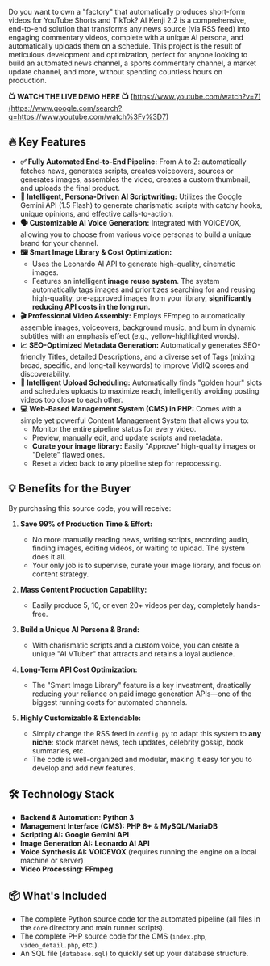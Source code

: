 Do you want to own a "factory" that automatically produces short-form videos for YouTube Shorts and TikTok? AI Kenji 2.2 is a comprehensive, end-to-end solution that transforms any news source (via RSS feed) into engaging commentary videos, complete with a unique AI persona, and automatically uploads them on a schedule.
This project is the result of meticulous development and optimization, perfect for anyone looking to build an automated news channel, a sports commentary channel, a market update channel, and more, without spending countless hours on production.

**📺 WATCH THE LIVE DEMO HERE 📺**
[https://www.youtube.com/watch?v=7](https://www.google.com/search?q=https://www.youtube.com/watch%3Fv%3D7)

## **🔥 Key Features**

  * **✅ Fully Automated End-to-End Pipeline:** From A to Z: automatically fetches news, generates scripts, creates voiceovers, sources or generates images, assembles the video, creates a custom thumbnail, and uploads the final product.
  * **🧠 Intelligent, Persona-Driven AI Scriptwriting:** Utilizes the Google Gemini API (1.5 Flash) to generate charismatic scripts with catchy hooks, unique opinions, and effective calls-to-action.
  * **🗣️ Customizable AI Voice Generation:** Integrated with VOICEVOX, allowing you to choose from various voice personas to build a unique brand for your channel.
  * **🖼️ Smart Image Library & Cost Optimization:**
      * Uses the Leonardo AI API to generate high-quality, cinematic images.
      * Features an intelligent **image reuse system**. The system automatically tags images and prioritizes searching for and reusing high-quality, pre-approved images from your library, **significantly reducing API costs in the long run.**
  * **🎬 Professional Video Assembly:** Employs FFmpeg to automatically assemble images, voiceovers, background music, and burn in dynamic subtitles with an emphasis effect (e.g., yellow-highlighted words).
  * **📈 SEO-Optimized Metadata Generation:** Automatically generates SEO-friendly Titles, detailed Descriptions, and a diverse set of Tags (mixing broad, specific, and long-tail keywords) to improve VidIQ scores and discoverability.
  * **📅 Intelligent Upload Scheduling:** Automatically finds "golden hour" slots and schedules uploads to maximize reach, intelligently avoiding posting videos too close to each other.
  * **💻 Web-Based Management System (CMS) in PHP:** Comes with a simple yet powerful Content Management System that allows you to:
      * Monitor the entire pipeline status for every video.
      * Preview, manually edit, and update scripts and metadata.
      * **Curate your image library:** Easily "Approve" high-quality images or "Delete" flawed ones.
      * Reset a video back to any pipeline step for reprocessing.

## **💡 Benefits for the Buyer**

By purchasing this source code, you will receive:

1.  **Save 99% of Production Time & Effort:**

      * No more manually reading news, writing scripts, recording audio, finding images, editing videos, or waiting to upload. The system does it all.
      * Your only job is to supervise, curate your image library, and focus on content strategy.

2.  **Mass Content Production Capability:**

      * Easily produce 5, 10, or even 20+ videos per day, completely hands-free.

3.  **Build a Unique AI Persona & Brand:**

      * With charismatic scripts and a custom voice, you can create a unique "AI VTuber" that attracts and retains a loyal audience.

4.  **Long-Term API Cost Optimization:**

      * The "Smart Image Library" feature is a key investment, drastically reducing your reliance on paid image generation APIs—one of the biggest running costs for automated channels.

5.  **Highly Customizable & Extendable:**

      * Simply change the RSS feed in `config.py` to adapt this system to **any niche**: stock market news, tech updates, celebrity gossip, book summaries, etc.
      * The code is well-organized and modular, making it easy for you to develop and add new features.

## **🛠️ Technology Stack**

  * **Backend & Automation:** **Python 3**
  * **Management Interface (CMS):** **PHP 8+** & **MySQL/MariaDB**
  * **Scripting AI:** **Google Gemini API**
  * **Image Generation AI:** **Leonardo AI API**
  * **Voice Synthesis AI:** **VOICEVOX** (requires running the engine on a local machine or server)
  * **Video Processing:** **FFmpeg**

## **📦 What's Included**

  * The complete Python source code for the automated pipeline (all files in the `core` directory and main runner scripts).
  * The complete PHP source code for the CMS (`index.php`, `video_detail.php`, etc.).
  * An SQL file (`database.sql`) to quickly set up your database structure.
